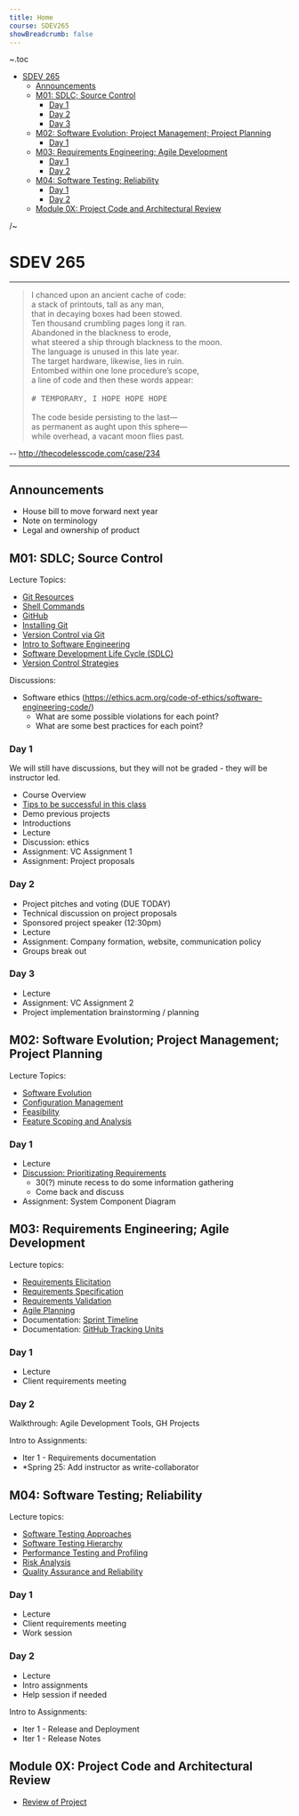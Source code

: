 ```yaml
---
title: Home
course: SDEV265
showBreadcrumb: false
---
```


~.toc

- [SDEV 265](#sdev-265)
  - [Announcements](#announcements)
  - [M01: SDLC; Source Control](#m01-sdlc-source-control)
    - [Day 1](#day-1)
    - [Day 2](#day-2)
    - [Day 3](#day-3)
  - [M02: Software Evolution; Project Management; Project Planning](#m02-software-evolution-project-management-project-planning)
    - [Day 1](#day-1-1)
  - [M03: Requirements Engineering; Agile Development](#m03-requirements-engineering-agile-development)
    - [Day 1](#day-1-2)
    - [Day 2](#day-2-1)
  - [M04: Software Testing; Reliability](#m04-software-testing-reliability)
    - [Day 1](#day-1-3)
    - [Day 2](#day-2-2)
  - [Module 0X: Project Code and Architectural Review](#module-0x-project-code-and-architectural-review)

/~

# SDEV 265

---

<blockquote>     
    I chanced upon an ancient cache of code:       <br />
    a stack of printouts, tall as any man,         <br />
    that in decaying boxes had been stowed.        <br />
    Ten thousand crumbling pages long it ran.      <br />
    Abandoned in the blackness to erode,           <br />
    what steered a ship through blackness to the moon. <br />
    The language is unused in this late year.      <br />
    The target hardware, likewise, lies in ruin.   <br />
    Entombed within one lone procedure’s scope,    <br />
    a line of code and then these words appear:    <br />
                                                  <br />
    <tt># TEMPORARY, I HOPE HOPE HOPE</tt>         <br />
                                                  <br />
    The code beside persisting to the last&mdash;<br />
    as permanent as aught upon this sphere&mdash;<br />
    while overhead, a vacant moon flies past.      <br />
</blockquote>

-- http://thecodelesscode.com/case/234

---

## Announcements

- House bill to move forward next year
- Note on terminology
- Legal and ownership of product

## M01: SDLC; Source Control

Lecture Topics:

- [Git Resources](../common/git_resoures.html?course=SDEV265)
- [Shell Commands](../common/basic_shell_commands.html?course=SDEV265)
- [GitHub](../common/github.html?course=SDEV265)
- [Installing Git](../common/installing_git.html?course=SDEV265)
- [Version Control via Git](../common/git_version_control.html?course=SDEV265)
- [Intro to Software Engineering](software_engineering.html)
- [Software Development Life Cycle (SDLC)](../SDEV120/sdlc.html?course=SDEV265)
- [Version Control Strategies](version_control_strategies.html)

<!--
- [Software Development Life Cycle (SDLC)](../common/sdlc.html?course=SDEV265)
Git: branch, branching strategies, merge, merge conflicts
-->

Discussions:

- Software ethics (https://ethics.acm.org/code-of-ethics/software-engineering-code/)
  - What are some possible violations for each point?
  - What are some best practices for each point?

### Day 1

We will still have discussions, but they will not be graded - they will be instructor led.

- Course Overview
- [Tips to be successful in this class](intro_to_course.html)
- Demo previous projects
- Introductions
- Lecture
- Discussion: ethics
- Assignment: VC Assignment 1
- Assignment: Project proposals

### Day 2

- Project pitches and voting (DUE TODAY)
- Technical discussion on project proposals
- Sponsored project speaker (12:30pm)
- Lecture
- Assignment: Company formation, website, communication policy
- Groups break out

### Day 3

- Lecture
- Assignment: VC Assignment 2
- Project implementation brainstorming / planning

## M02: Software Evolution; Project Management; Project Planning

Lecture Topics:

- [Software Evolution](software_evolution.html)
- [Configuration Management](configuration_management.html)
- [Feasibility](feasibility.html)
- [Feature Scoping and Analysis](feature_scoping_analysis.html)

### Day 1

- Lecture
- [Discussion: Prioritizating Requirements](discussions/prioritization_frameworks.html)
  - 30(?) minute recess to do some information gathering
  - Come back and discuss
- Assignment: System Component Diagram

## M03: Requirements Engineering; Agile Development

Lecture topics:

- [Requirements Elicitation](requirements_elicitation.html)
- [Requirements Specification](requirements_specification.html)
- [Requirements Validation](requirements_validation.html)
- [Agile Planning](agile_planning.html)
- Documentation: [Sprint Timeline](sprint_timeline.html)
- Documentation: [GitHub Tracking Units](github_work_tracking_units.html)

### Day 1

- Lecture
- Client requirements meeting

### Day 2

Walkthrough: Agile Development Tools, GH Projects

Intro to Assignments:

- Iter 1 - Requirements documentation
- \*Spring 25: Add instructor as write-collaborator

## M04: Software Testing; Reliability

Lecture topics:

- [Software Testing Approaches](software_testing_approaches.html)
- [Software Testing Hierarchy](software_testing_hierarchy.html)
- [Performance Testing and Profiling](performance_testing_profiling.html)
- [Risk Analysis](risk_analysis.html)
- [Quality Assurance and Reliability](quality_assurance_reliability.html)

<!-- - [Software Testing Overview](software_testing_overview.html)
- [Development Testing](development_testing.html)
- [Release Testing](release_testing.html)
- [User Testing](user_testing.html)
- [Software Testing Review](software_testing_review.html) -->

### Day 1

- Lecture
- Client requirements meeting
- Work session

### Day 2

- Lecture
- Intro assignments
- Help session if needed

Intro to Assignments:

- Iter 1 - Release and Deployment
- Iter 1 - Release Notes

## Module 0X: Project Code and Architectural Review

- [Review of Project](project_review.html)

<!-- TODO: Test Driven Development, Unit testing demos -->

<!--


Intro to Assignments:

- Midterm Career Development and Review

### Day 8

Performance Review and Career Development


Intro to Assignments:

- Iteration 1 Release

### Day 10

TODO: Test Driven Development

Intro to Assignments:

- Iteration 2 Requirements Documentation
- Professional Development Seminar
- Performance Testing and Profiling

### Day 11

Professor out

### Day 12

Professor out

## M05: Data and Process Modeling

### Day 13

Review: [UML](../SDEV120/uml.html?course=SDEV265)

[Types of Data](types_of_data.html)

[Data Passing and APIs](data_passing_apis.html)

[Data Hierarchies](data_hierarchies.html)

[Data Modeling and Mapping](data_modeling_mapping.html)

## M06: Modular Design and SOLID Programming

### Day 14


[Modular Design](modular_design.html)

[Software Architectural Patterns](software_architectural_patterns.html)

[SOLID Programming Principles](solid.html)

- [Single Responsibility Principle](single_responsibility_principle.html)

- [Open/Closed Principle](open_closed_principle.html)

- [Liskov Substitution Principle](liskov_substitution_principle.html)

- [Interface Segregation Principle](interface_segregation_principle.html)

- [Dependency Inversion Principle](dependency_inversion_principle.html)

## M07: Distributed Architectures

### Day 15

[Distributed Systems](distributed_systems.html)

[Software Communication Patterns](software_communication_patterns.html)

...

Build Tools and Automation Assignment

-->
